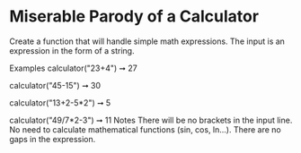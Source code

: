 # Miserable Parody of a Calculator

Create a function that will handle simple math expressions. The input is an expression in the form of a string.

Examples
calculator("23+4") ➞ 27

calculator("45-15") ➞ 30

calculator("13+2-5\*2") ➞ 5

calculator("49/7\*2-3") ➞ 11
Notes
There will be no brackets in the input line.
No need to calculate mathematical functions (sin, cos, ln...).
There are no gaps in the expression.
